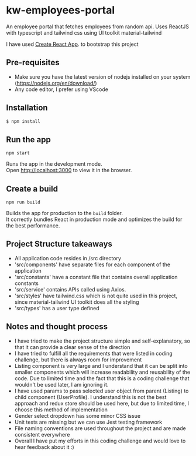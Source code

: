 # kw-employees-portal

An employee portal that fetches employees from random api. Uses ReactJS with typescript and tailwind css using UI toolkit material-tailwind

I have used [Create React App](https://github.com/facebook/create-react-app). to bootstrap this project

## Pre-requisites

* Make sure you have the latest version of nodejs installed on your system (https://nodejs.org/en/download/)
* Any code editor, I prefer using VScode

## Installation

```bash
$ npm install
```

## Run the app

```npm start```

Runs the app in the development mode.\
Open [http://localhost:3000](http://localhost:3000) to view it in the browser.


## Create a build 

```npm run build```

Builds the app for production to the `build` folder.\
It correctly bundles React in production mode and optimizes the build for the best performance.


## Project Structure takeaways

* All application code resides in /src directory
* 'src/components' have separate files for each component of the application
* 'src/constants' have a constant file that contains overall application constants
* 'src/service' contains APIs called using Axios.
* 'src/styles' have tailwind.css which is not quite used in this project, since material-tailwind UI toolkit does all the styling
* 'src/types' has a user type defined 

## Notes and thought process

* I have tried to make the project structure simple and self-explanatory, so that it can provide a clear sense of the direction
* I have tried to fulfill all the requirements that were listed in coding challenge, but there is always room for improvement
* Listing component is very large and I understand that it can be split into smaller components which will increase readability and reusability of the code. Due to limited time and the fact that this is a coding challenge that wouldn't be used later, I am ignoring it.
* I have used params to pass selected user object from parent (Listing) to child component (UserProfile). I understand this is not the best approach and redux store should be used here, but due to limited time, I choose this method of implementation
* Gender select dropdown has some minor CSS issue
* Unit tests are missing but we can use Jest testing framework
* File naming conventions are used throughout the project and are made consistent everywhere
* Overall I have put my efforts in this coding challenge and would love to hear feedback about it :) 

